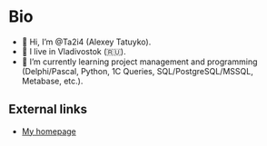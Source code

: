 # Bio
- 👋 Hi, I’m @Ta2i4 (Alexey Tatuyko).
- 👀 I live in Vladivostok (:ru:).
- 🌱 I’m currently learning project management and programming (Delphi/Pascal, Python, 1C Queries, SQL/PostgreSQL/MSSQL, Metabase, etc.).

## External links
- [My homepage](https://ta2i4.ru/)
